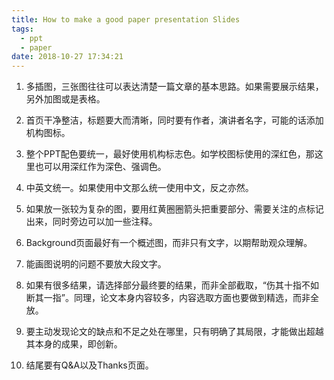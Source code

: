 ```yaml
---
title: How to make a good paper presentation Slides
tags:
  - ppt
  - paper
date: 2018-10-27 17:34:21
---
```


1. 多插图，三张图往往可以表达清楚一篇文章的基本思路。如果需要展示结果，另外加图或是表格。

2. 首页干净整洁，标题要大而清晰，同时要有作者，演讲者名字，可能的话添加机构图标。

3. 整个PPT配色要统一，最好使用机构标志色。如学校图标使用的深红色，那这里也可以用深红作为深色、强调色。

4. 中英文统一。如果使用中文那么统一使用中文，反之亦然。

   <!-- more -->

5. 如果放一张较为复杂的图，要用红黄圈圈箭头把重要部分、需要关注的点标记出来，同时旁边可以加一些注释。

6. Background页面最好有一个概述图，而非只有文字，以期帮助观众理解。

7. 能画图说明的问题不要放大段文字。

8. 如果有很多结果，请选择部分最终要的结果，而非全部截取，“伤其十指不如断其一指”。同理，论文本身内容较多，内容选取方面也要做到精选，而非全放。

9. 要主动发现论文的缺点和不足之处在哪里，只有明确了其局限，才能做出超越其本身的成果，即创新。

10. 结尾要有Q&A以及Thanks页面。

